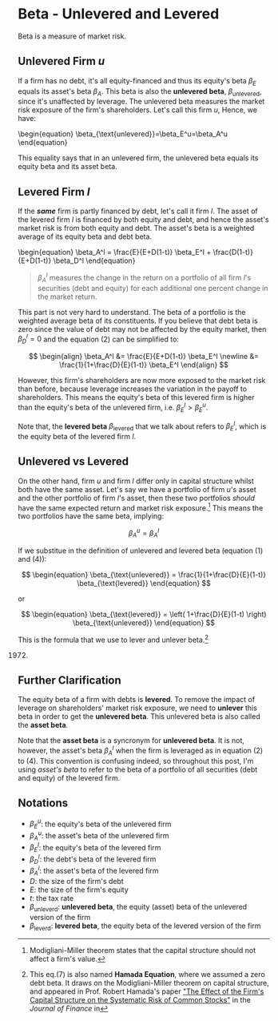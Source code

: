 # Beta - Unlevered and Levered

Beta is a measure of market risk.

## Unlevered Firm ***u***

If a firm has no debt, it's all equity-financed and thus its equity's beta
$\beta_{E}$ equals its asset's beta $\beta_{A}$. This beta is also the
**unlevered beta**, $\beta_{\text{unlevered}}$, since it's unaffected by
leverage. The unlevered beta measures the market risk exposure of the firm's
shareholders. Let's call this firm $u$, Hence, we have:

\begin{equation}
\beta_{\text{unlevered}}=\beta_E^u=\beta_A^u
\end{equation}

This equality says that in an unlevered firm, the unlevered beta equals its
equity beta and its asset beta.

## Levered Firm ***l***

If the ***same*** firm is partly financed by debt, let's call it firm $l$. The
asset of the levered firm $l$ is financed by both equity and debt, and hence the
asset's market risk is from both equity and debt. The asset's beta is a weighted
average of its equity beta and debt beta.


\begin{equation}
\beta_A^l = \frac{E}{E+D(1-t)} \beta_E^l + \frac{D(1-t)}{E+D(1-t)} \beta_D^l
\end{equation}


>  $\beta_A^l$ measures the change in the return on a portfolio of all firm
>  $l$'s securities (debt and equity) for each additional one percent change in
>  the market return.

This part is not very hard to understand. The beta of a portfolio is the
weighted average beta of its constituents. If you believe that debt beta is zero
since the value of debt may not be affected by the equity market, then
$\beta_D^l=0$ and the equation (2) can be simplified to:

$$
\begin{align}
\beta_A^l &= \frac{E}{E+D(1-t)} \beta_E^l \newline
    &= \frac{1}{1+\frac{D}{E}(1-t)} \beta_E^l
\end{align}
$$

However, this firm's shareholders are now more exposed to the market risk than
before, because leverage increases the variation in the payoff to shareholders.
This means the equity's beta of this levered firm is higher than the equity's
beta of the unlevered firm, i.e. $\beta_E^l>\beta_E^u$.

Note that, the **levered beta** $\beta_{\text{levered}}$ that we talk about
refers to $\beta_E^l$, which is the equity beta of the levered firm $l$.

## Unlevered vs Levered

On the other hand, firm $u$ and firm $l$ differ only in capital structure whilst
both have the same asset. Let's say we have a portfolio of firm $u$'s asset and
the other portfolio of firm $l$'s asset, then these two portfolios *should* have
the same expected return and market risk exposure.[^1] This means the two
portfolios have the same beta, implying:

$$\begin{equation}\beta_A^u = \beta_A^l \end{equation}$$

If we substitue in the definition of unlevered and levered beta (equation (1)
and (4)):

$$
\begin{equation}
\beta_{\text{unlevered}} =  \frac{1}{1+\frac{D}{E}(1-t)} \beta_{\text{levered}}
\end{equation}
$$

or

$$
\begin{equation} \beta_{\text{levered}} =  \left( 1+\frac{D}{E}(1-t) \right)
\beta_{\text{unlevered}} \end{equation}
$$

This is the formula that we use to lever and unlever beta.[^2] 

[^2]: This eq.(7) is also named **Hamada Equation**, where we assumed a zero
debt beta. It draws on the Modigliani-Miller theorem on capital structure, and
appeared in Prof. Robert Hamada's paper ["The Effect of the Firm's Capital
Structure on the Systematic Risk of Common
Stocks"](https://www.jstor.org/stable/2978486) in the *Journal of Finance* in
1972.

## Further Clarification

The equity beta of a firm with debts is **levered**. To remove the impact of
leverage on shareholders' market risk exposure, we need to **unlever** this beta
in order to get the **unlevered beta**. This unlevered beta is also called the
**asset beta**.

Note that the **asset beta** is a syncronym for **unlevered beta**. It is not,
however, the asset's beta $\beta_A^l$ when the firm is leveraged as in equation
(2) to (4). This convention is confusing indeed, so throughout this post, I'm
using *asset's beta* to refer to the beta of a portfolio of all securities (debt
and equity) of the levered firm.

<!-- To acquire a certain set of assets, the firm can choose to either finance 
through equity only, or using a combination of equity and debt, which should 
not affect how these assets are valued.[^1]  -->


## Notations

- $\beta_E^u$: the equity's beta of the unlevered firm
- $\beta_A^u$: the asset's beta of the unlevered firm
- $\beta_E^l$: the equity's beta of the levered firm
- $\beta_D^l$: the debt's beta of the levered firm
- $\beta_A^l$: the asset's beta of the levered firm
- $D$: the size of the firm's debt
- $E$: the size of the firm's equity
- $t$: the tax rate
- $\beta_{\text{unleverd}}$: **unlevered beta**, the equity (asset) beta of the
  unlevered version of the firm
- $\beta_{\text{leverd}}$: **levered beta**, the equity beta of the levered
  version of the firm
  

[^1]: Modigliani-Miller theorem states that the capital structure should not
affect a firm's value.